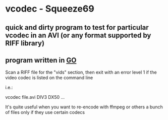 # vcodec - Squeeze69

## quick and dirty program to test for particular vcodec in an AVI (or any format supported by RIFF library)

## program written in [GO](https://golang.org)

Scan a RIFF file for the "vids" section, then exit with an error level 1 if the video codec is listed on the command line

i.e.:

vcodec file.avi DIV3 DX50 ...

It's quite useful when you want to re-encode with ffmpeg or others a bunch of files only if they use certain codecs
